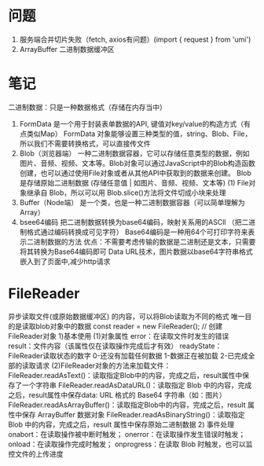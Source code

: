 # 问题
1. 服务端合并切片失败（fetch, axios有问题）(import { request } from 'umi')
2. ArrayBuffer 二进制数据缓冲区

# 笔记
二进制数据：只是一种数据格式（存储在内存当中）
1. FormData
  是一个用于封装表单数据的API, 键值对key/value的构造方式（有点类似Map）
  FormData 对象能够设置三种类型的值，string、Blob、File，所以我们不需要转换格式，可以直接传文件
2. Blob（浏览器端）
  一种二进制数据容器，它可以存储任意类型的数据，例如图片、音频、视频、文本等。Blob对象可以通过JavaScript中的Blob构造函数创建，也可以通过使用File对象或者从其他API中获取到的数据来创建。
  Blob是存储原始二进制数据 (存储任意值 | 如图片、音频、视频、文本等)
  (1) File对象继承自 Blob，所以可以用 Blob.slice()方法将文件切成小块来处理
3. Buffer（Node端） 
  是一个类，也是一种二进制数据容器（可以简单理解为Array）
4. bsee64编码
  把二进制数据转换为base64编码，映射关系用的ASCll （把二进制格式通过编码转换成可见字符）
	Base64编码是一种用64个可打印字符来表示二进制数据的方法
  优点：不需要考虑传输的数据是二进制还是文本，只需要将其转换为Base64编码即可
  Data URL技术，图片数据以base64字符串格式嵌入到了页面中,减少http请求


# FileReader
异步读取文件(或原始数据缓冲区) 的内容，可以将Blob读取为不同的格式
唯一目的是读取blob对象中的数据
const reader = new FileReader(); // 创建FileReader对象
1)基本使用
  (1)对象属性
    error：在读取文件时发生的错误
    result：文件内容（该属性仅在读取操作完成后才有效）
    readyState：FileReader读取状态的数字
      0-还没有加载任何数据
      1-数据正在被加载
      2-已完成全部的读取请求
  (2)FileReader对象的方法来加载文件：
      FileReader.readAsText()：读取指定Blob中的内容，完成之后，result属性中保存了一个字符串
      FileReader.readAsDataURL()：读取指定 Blob 中的内容，完成之后，result属性中保存data: URL 格式的 Base64 字符串（如：图片）
      FileReader.readAsArrayBuffer()：读取指定Blob中的内容，完成之后，result 属性中保存 ArrayBuffer 数据对象
      FileReader.readAsBinaryString()：读取指定 Blob 中的内容，完成之后，result 属性中保存原始二进制数据
2) 事件处理
  onabort：在读取操作被中断时触发；
  onerror：在读取操作发生错误时触发；
  onload：在读取操作完成时触发；
  onprogress：在读取 Blob 时触发，也可以监控文件的上传进度
